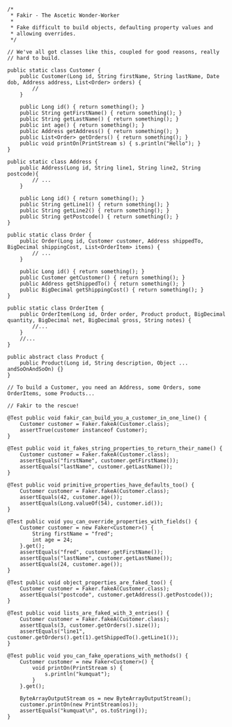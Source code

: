     /*
     * Fakir - The Ascetic Wonder-Worker
     *
     * Fake difficult to build objects, defaulting property values and
     * allowing overrides.
     */

    // We've all got classes like this, coupled for good reasons, really
    // hard to build.

    public static class Customer {
        public Customer(Long id, String firstName, String lastName, Date dob, Address address, List<Order> orders) {
            //
        }

        public Long id() { return something(); }
        public String getFirstName() { return something(); }
        public String getLastName() { return something(); }
        public int age() { return something(); }
        public Address getAddress() { return something(); }
        public List<Order> getOrders() { return something(); }
        public void printOn(PrintStream s) { s.println("Hello"); }
    }

    public static class Address {
        public Address(Long id, String line1, String line2, String postcode){
            // ...
        }

        public Long id() { return something(); }
        public String getLine1() { return something(); }
        public String getLine2() { return something(); }
        public String getPostcode() { return something(); }
    }

    public static class Order {
        public Order(Long id, Customer customer, Address shippedTo, BigDecimal shippingCost, List<OrderItem> items) {
            // ...
        }

        public Long id() { return something(); }
        public Customer getCustomer() { return something(); }
        public Address getShippedTo() { return something(); }
        public BigDecimal getShippingCost() { return something(); }
    }

    public static class OrderItem {
        public OrderItem(Long id, Order order, Product product, BigDecimal quantity, BigDecimal net, BigDecimal gross, String notes) {
            //...
        }
        //...
    }

    public abstract class Product {
        public Product(Long id, String description, Object ... andSoOnAndSoOn) {}
    }

    // To build a Customer, you need an Address, some Orders, some OrderItems, some Products...

    // Fakir to the rescue!

    @Test public void fakir_can_build_you_a_customer_in_one_line() {
        Customer customer = Faker.fakeA(Customer.class);
        assertTrue(customer instanceof Customer);
    }

    @Test public void it_fakes_string_properties_to_return_their_name() {
        Customer customer = Faker.fakeA(Customer.class);
        assertEquals("firstName", customer.getFirstName());
        assertEquals("lastName", customer.getLastName());
    }

    @Test public void primitive_properties_have_defaults_too() {
        Customer customer = Faker.fakeA(Customer.class);
        assertEquals(42, customer.age());
        assertEquals(Long.valueOf(54), customer.id());
    }

    @Test public void you_can_override_properties_with_fields() {
        Customer customer = new Faker<Customer>() {
            String firstName = "fred";
            int age = 24;
        }.get();
        assertEquals("fred", customer.getFirstName());
        assertEquals("lastName", customer.getLastName());
        assertEquals(24, customer.age());
    }

    @Test public void object_properties_are_faked_too() {
        Customer customer = Faker.fakeA(Customer.class);
        assertEquals("postcode", customer.getAddress().getPostcode());
    }

    @Test public void lists_are_faked_with_3_entries() {
        Customer customer = Faker.fakeA(Customer.class);
        assertEquals(3, customer.getOrders().size());
        assertEquals("line1", customer.getOrders().get(1).getShippedTo().getLine1());
    }

    @Test public void you_can_fake_operations_with_methods() {
        Customer customer = new Faker<Customer>() {
            void printOn(PrintStream s) {
                s.println("kumquat");
            }
        }.get();

        ByteArrayOutputStream os = new ByteArrayOutputStream();
        customer.printOn(new PrintStream(os));
        assertEquals("kumquat\n", os.toString());
    }